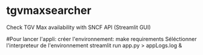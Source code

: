 # tgvmaxsearcher
Check TGV Max availability with SNCF API (Streamlit GUI)

#Pour lancer l'appli:
créer l'environnement: make requirements
Séléctionner l'interpreteur de l'environnement
streamlit run app.py > appLogs.log &
